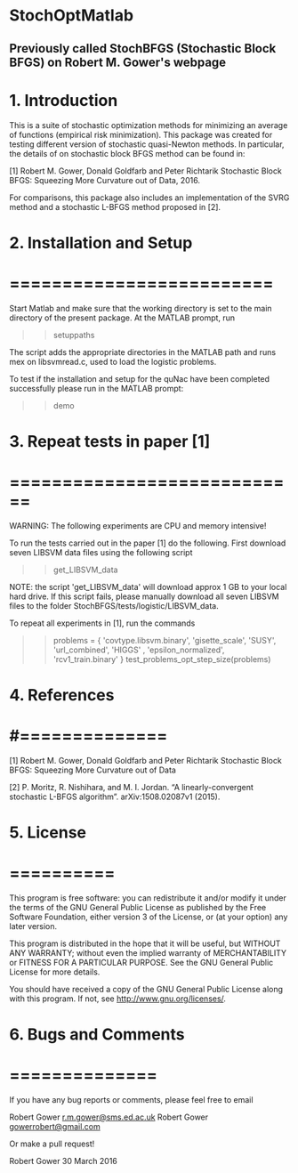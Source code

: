 # StochOptMatlab


Previously called StochBFGS (Stochastic Block BFGS) on Robert M. Gower's webpage
---------------------------------------------------------------------------

# 1. Introduction

This is a suite of stochastic optimization methods for minimizing an average of functions (empirical risk minimization). This package was created for testing different version of
stochastic quasi-Newton methods. In particular, the details of on stochastic block BFGS method can be found in:

[1]   Robert M. Gower, Donald Goldfarb and Peter Richtarik
      Stochastic Block BFGS: Squeezing More Curvature out of Data, 2016.

For comparisons, this package also includes an implementation of the SVRG 
method and a stochastic L-BFGS method proposed in [2]. 



# 2. Installation and Setup
# =========================

Start Matlab and make sure that the working directory is set to the
main directory of the present package.  At the MATLAB prompt, run

  >> setuppaths

The script adds the appropriate directories in the MATLAB path and runs mex 
on libsvmread.c, used to load the logistic problems. 

To test if the installation and setup for the quNac have been 
completed successfully please run in the MATLAB prompt:

  >> demo

# 3. Repeat tests in paper [1]
# ============================

WARNING: The following experiments are CPU and memory intensive!

To run the tests carried out in the paper [1] do the following.
First download seven LIBSVM data files using the following script

  >>  get_LIBSVM_data

NOTE:  the script 'get_LIBSVM_data' will download approx 1 GB to your local hard drive. If this script fails, please manually download all seven LIBSVM files to the folder StochBFGS/tests/logistic/LIBSVM_data.

To repeat all experiments in [1],  run the commands

  >>  problems = {    'covtype.libsvm.binary',   'gisette_scale',  'SUSY', 'url_combined',     'HIGGS' , 'epsilon_normalized', 'rcv1_train.binary' } 
  >>  test_problems_opt_step_size(problems)

# 4. References
# #==============

[1]   Robert M. Gower, Donald Goldfarb and Peter Richtarik
      Stochastic Block BFGS: Squeezing More Curvature out of Data

[2]   P. Moritz, R. Nishihara, and M. I. Jordan. 
      “A linearly-convergent stochastic L-BFGS algorithm”.
      arXiv:1508.02087v1 (2015).

# 5. License
# ==========

 This program is free software: you can redistribute it and/or modify
 it under the terms of the GNU General Public License as published by
 the Free Software Foundation, either version 3 of the License, or
 (at your option) any later version.

 This program is distributed in the hope that it will be useful,
 but WITHOUT ANY WARRANTY; without even the implied warranty of
 MERCHANTABILITY or FITNESS FOR A PARTICULAR PURPOSE.  See the
 GNU General Public License for more details.

 You should have received a copy of the GNU General Public License
 along with this program.  If not, see <http://www.gnu.org/licenses/>.

# 6. Bugs and Comments
# ==============

If you have any bug reports or comments, please feel free to email 

  Robert Gower <r.m.gower@sms.ed.ac.uk>
  Robert Gower <gowerrobert@gmail.com>

Or make a pull request!

Robert Gower
30 March 2016
